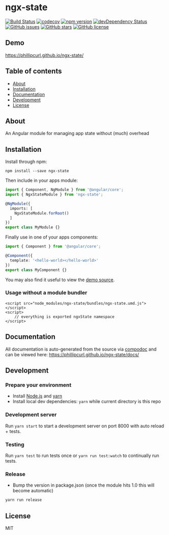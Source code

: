 # ngx-state
[![Build Status](https://travis-ci.org/phillipcurl/ngx-state.svg?branch=master)](https://travis-ci.org/phillipcurl/ngx-state)
[![codecov](https://codecov.io/gh/phillipcurl/ngx-state/branch/master/graph/badge.svg)](https://codecov.io/gh/phillipcurl/ngx-state)
[![npm version](https://badge.fury.io/js/ngx-state.svg)](http://badge.fury.io/js/ngx-state)
[![devDependency Status](https://david-dm.org/phillipcurl/ngx-state/dev-status.svg)](https://david-dm.org/phillipcurl/ngx-state?type=dev)
[![GitHub issues](https://img.shields.io/github/issues/phillipcurl/ngx-state.svg)](https://github.com/phillipcurl/ngx-state/issues)
[![GitHub stars](https://img.shields.io/github/stars/phillipcurl/ngx-state.svg)](https://github.com/phillipcurl/ngx-state/stargazers)
[![GitHub license](https://img.shields.io/badge/license-MIT-blue.svg)](https://raw.githubusercontent.com/phillipcurl/ngx-state/master/LICENSE)

## Demo
https://phillipcurl.github.io/ngx-state/

## Table of contents

- [About](#about)
- [Installation](#installation)
- [Documentation](#documentation)
- [Development](#development)
- [License](#license)

## About

An Angular module for managing app state without (much) overhead

## Installation

Install through npm:
```
npm install --save ngx-state
```

Then include in your apps module:

```typescript
import { Component, NgModule } from '@angular/core';
import { NgxStateModule } from 'ngx-state';

@NgModule({
  imports: [
    NgxStateModule.forRoot()
  ]
})
export class MyModule {}
```

Finally use in one of your apps components:
```typescript
import { Component } from '@angular/core';

@Component({
  template: '<hello-world></hello-world>'
})
export class MyComponent {}
```

You may also find it useful to view the [demo source](https://github.com/phillipcurl/ngx-state/blob/master/demo/demo.component.ts).

### Usage without a module bundler
```
<script src="node_modules/ngx-state/bundles/ngx-state.umd.js"></script>
<script>
    // everything is exported ngxState namespace
</script>
```

## Documentation
All documentation is auto-generated from the source via [compodoc](https://compodoc.github.io/compodoc/) and can be viewed here:
https://phillipcurl.github.io/ngx-state/docs/

## Development

### Prepare your environment
* Install [Node.js](http://nodejs.org/) and [yarn](https://yarnpkg.com/en/docs/install)
* Install local dev dependencies: `yarn` while current directory is this repo

### Development server
Run `yarn start` to start a development server on port 8000 with auto reload + tests.

### Testing
Run `yarn test` to run tests once or `yarn run test:watch` to continually run tests.

### Release
* Bump the version in package.json (once the module hits 1.0 this will become automatic)
```bash
yarn run release
```

## License

MIT
